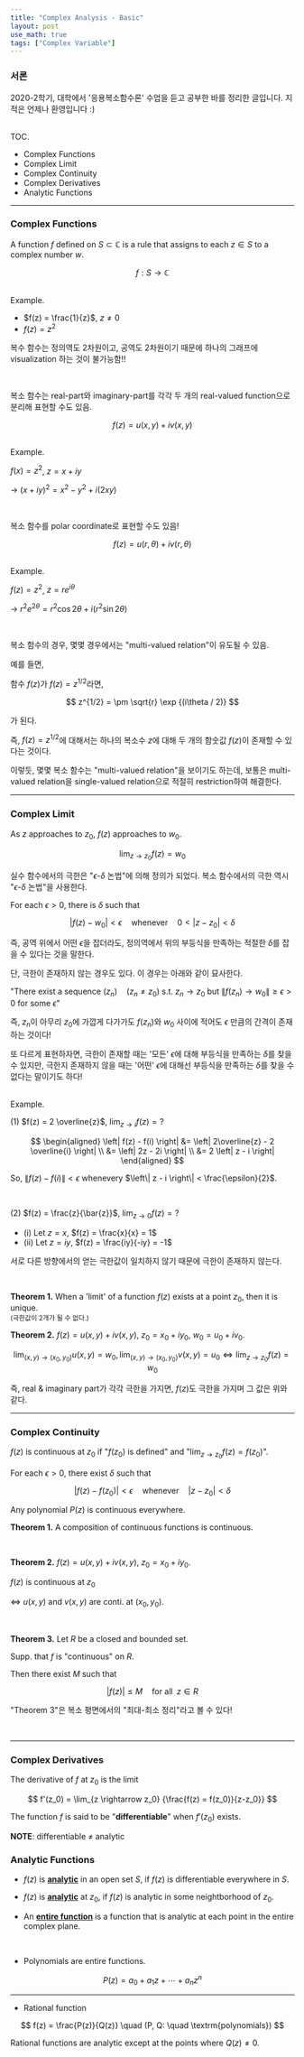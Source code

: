 ```yaml
---
title: "Complex Analysis - Basic"
layout: post
use_math: true
tags: ["Complex Variable"]
---
```


### 서론
2020-2학기, 대학에서 '응용복소함수론' 수업을 듣고 공부한 바를 정리한 글입니다. 지적은 언제나 환영입니다 :)

<br><span class="statement-title">TOC.</span><br>

- Complex Functions
- Complex Limit
- Complex Continuity
- Complex Derivatives
- Analytic Functions

<hr>

### Complex Functions

<div class="statement" markdown="1">

A function $f$ defined on $S \subset \mathbb{C}$ is a rule that assigns to each $z \in S$ to a complex number $w$.

$$
f: S \longrightarrow \mathbb{C}
$$

</div>

<br><span class="statement-title">Example.</span><br>

- $f(z) = \frac{1}{z}$, $z \ne 0$
- $f(z) = z^2$

복수 함수는 정의역도 2차원이고, 공역도 2차원이기 때문에 하나의 그래프에 visualization 하는 것이 불가능함!!

<br>

<div class="statement" markdown="1">

복소 함수는 real-part와 imaginary-part를 각각 두 개의 real-valued function으로 분리해 표현할 수도 있음.

$$
f(z) = u(x, y) + i v(x, y)
$$

</div>

<br><span class="statement-title">Example.</span><br>

$f(x) = z^2$, $z = x + iy$

-> $(x+iy)^2 = x^2 - y^2 + i(2xy)$

<br>

<div class="statement" markdown="1">

복소 함수를 polar coordinate로 표현할 수도 있음!

$$
f(z) = u(r, \theta) + i v(r, \theta)
$$

</div>

<br><span class="statement-title">Example.</span><br>

$f(z) = z^2$, $z = r e^{i\theta}$

-> ${r^2}e^{2\theta} = r^2 \cos 2\theta + i (r^2 \sin 2\theta)$

<br>

<div class="statement" markdown="1">

복소 함수의 경우, 몇몇 경우에서는 "multi-valued relation"이 유도될 수 있음.

예를 들면,

함수 $f(z)$가 $f(z) = z^{1/2}$라면, 

$$
z^{1/2} = \pm \sqrt{r} \exp {(i\theta / 2)}
$$

가 된다.

즉, $f(z) = z^{1/2}$에 대해서는 하나의 복소수 $z$에 대해 두 개의 함숫값 $f(z)$이 존재할 수 있다는 것이다.

이렇듯, 몇몇 복소 함수는 "multi-valued relation"을 보이기도 하는데, 보통은 multi-valued relation을 single-valued relation으로 적절히 restriction하여 해결한다.

</div>

<hr>

### Complex Limit

<div class="statement" markdown="1">

As $z$ approaches to $z_0$, $f(z)$ approaches to $w_0$.

$$
\lim_{z \rightarrow z_0} {f(z)} = w_0
$$

실수 함수에서의 극한은 "$\epsilon$-$\delta$ 논법"에 의해 정의가 되었다. 복소 함수에서의 극한 역시 "$\epsilon$-$\delta$ 논법"을 사용한다.

For each $\epsilon > 0$, there is $\delta$ such that

$$
\left| f(z) - w_0 \right| < \epsilon \quad \textrm{whenever} \quad 0 < \left| z - z_0 \right| < \delta
$$

즉, 공역 위에서 어떤 $\epsilon$을 잡더라도, 정의역에서 위의 부등식을 만족하는 적절한 $\delta$를 잡을 수 있다는 것을 말한다.

</div>

<div class="statement" markdown="1">

단, 극한이 존재하지 않는 경우도 있다. 이 경우는 아래와 같이 묘사한다.

"There exist a sequence $(z_n) \quad (z_n \ne z_0)$ s.t. $z_n \rightarrow z_0$ but $\left\| f(z_n) \rightarrow w_0 \right\| \ge \epsilon > 0$ for some $\epsilon$"

즉, $z_n$이 아무리 $z_0$에 가깝게 다가가도 $f(z_n)$와 $w_0$ 사이에 적어도 $\epsilon$ 만큼의 간격이 존재하는 것이다! 

또 다르게 표현하자면, 극한이 존재할 때는 '모든' $\epsilon$에 대해 부등식을 만족하는 $\delta$를 찾을 수 있지만, 극한지 존재하지 않을 때는 '어떤' $\epsilon$에 대해선 부등식을 만족하는 $\delta$를 찾을 수 없다는 말이기도 하다!

</div>

<br><span class="statement-title">Example.</span><br>

(1) $f(z) = 2 \overline{z}$, $\lim_{z \rightarrow i} f(z) = ?$

$$
\begin{aligned}
    \left| f(z) - f(i) \right| &= \left| 2\overline{z} - 2 \overline{i} \right| \\
    &= \left| 2z - 2i \right| \\
    &= 2 \left| z - i \right|
\end{aligned}
$$

So, $\left\| f(z) - f(i) \right\| < \epsilon$ whenevery $\left\| z - i \right\| < \frac{\epsilon}{2}$.

<br>

(2) $f(z) = \frac{z}{\bar{z}}$, $\lim_{z \rightarrow 0} f(z) = ?$

- (i) Let $z = x$, $f(z) = \frac{x}{x} = 1$
- (ii) Let $z = iy$, $f(z) = \frac{iy}{-iy} = -1$

서로 다른 방향에서의 얻는 극한값이 일치하지 않기 때문에 극한이 존재하지 않는다. 

<br>

<div class="statement" markdown="1">

**Theorem 1.** When a 'limit' of a function $f(z)$ exists at a point $z_0$, then it is unique. <br>
<small>(극한값이 2개가 될 수 없다.)</small>



**Theorem 2.** $f(z) = u(x, y) + i v(x, y)$, $z_0 = x_0 + i y_0$, $w_0 = u_0 + i v_0$.

$$
\lim_{(x, y) \rightarrow (x_0, y_0)} u(x, y) = w_0, \lim_{(x, y) \rightarrow (x_0, y_0)} v(x, y) =  u_0 \iff \lim_{z \rightarrow z_0} f(z) = w_0
$$

즉, real & imaginary part가 각각 극한을 가지면, $f(z)$도 극한을 가지며 그 값은 위와 같다.

</div>

<hr>

### Complex Continuity

<div class="statement" markdown="1">

$f(z)$ is continuous at $z_0$ if "$f(z_0)$ is defined" and "$\lim_{z \rightarrow z_0} f(z) = f(z_0)$".

For each $\epsilon > 0$, there exist $\delta$ such that

$$
\left| f(z) - f(z_0) \right| < \epsilon \quad \textrm{whenever} \quad \left| z - z_0 \right| < \delta
$$

</div>

<div class="statement" markdown="1">

Any polynomial $P(z)$ is continuous everywhere.

</div>

<div class="statement" markdown="1">

**Theorem 1.** A composition of continuous functions is continuous.

<br>

**Theorem 2.** $f(z) = u(x, y) + i v(x, y)$, $z_0 = x_0 + i y_0$.

$f(z)$ is continuous at $z_0$

$\iff$ $u(x, y)$ and $v(x, y)$ are conti. at $(x_0, y_0)$.

<br>

**Theorem 3.** Let $R$ be a closed and bounded set.

Supp. that $f$ is "continuous" on $R$.

Then there exist $M$ such that

$$
\left| f(z) \right| \le M \quad \textrm{for all} \;\; z \in R
$$

"Theorem 3"은 복소 평면에서의 "최대-최소 정리"라고 볼 수 있다!

</div>

<br/>
<hr/>

### Complex Derivatives

<div class="statement" markdown="1">

The derivative of $f$ at $z_0$ is the limit

$$
f'(z_0) = \lim_{z \rightarrow z_0} {\frac{f(z) = f(z_0)}{z-z_0}}
$$

The function $f$ is said to be "**differentiable**" when $f'(z_0)$ exists.

</div>

**NOTE**: differentiable $\ne$ analytic

### Analytic Functions

<div class="statement" markdown="1">

- $f(z)$ is **<u>analytic</u>** in an open set $S$, if $f(z)$ is differentiable everywhere in $S$.

- $f(z)$ is **<u>analytic</u>** at $z_0$, if $f(z)$ is analytic in some neightborhood of $z_0$.

- An **<u>entire function</u>** is a function that is analytic at each point in the entire complex plane.

</div>

<br/>

<div class="statement" markdown="1">

* Polynomials are entire functions.

$$
P(z) = a_0 + a_1 z + \cdots + a_n z^n
$$

<hr/>

* Rational function

$$
f(z) = \frac{P(z)}{Q(z)} \quad (P, Q: \quad \textrm{polynomials})
$$

Rational functions are analytic except at the points where $Q(z) \ne 0$.

</div>


